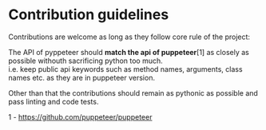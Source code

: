 # Contribution guidelines

Contributions are welcome as long as they follow core rule of the project:

The API of pyppeteer should __match the api of puppeteer__[1] as closely as possible withouth sacrificing python too much.  
i.e. keep public api keywords such as method names, arguments, class names etc. as they are in puppeteer version.  

Other than that the contributions should remain as pythonic as possible and pass linting and code tests.

1 - https://github.com/puppeteer/puppeteer
